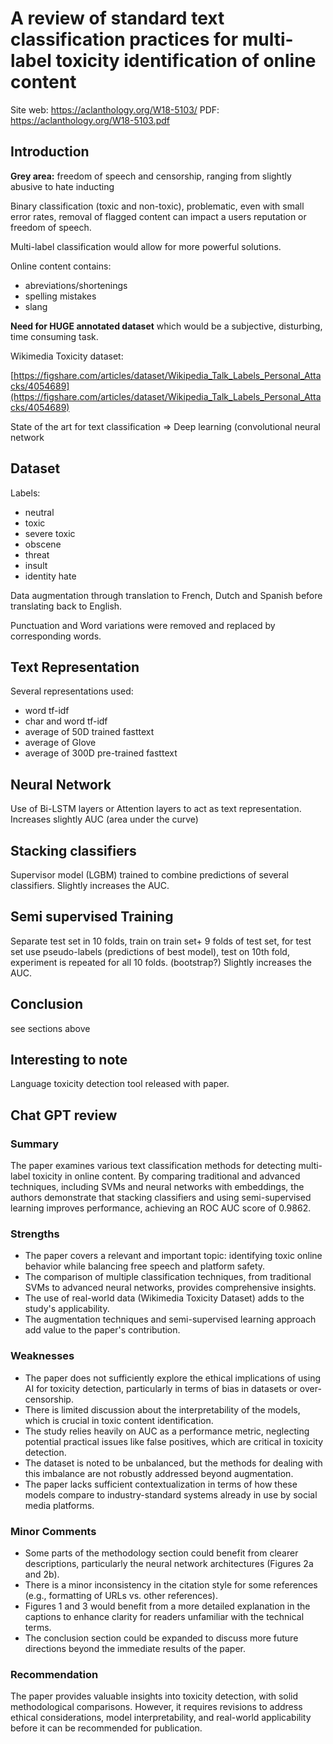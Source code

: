 # A review of standard text classification practices for multi-label toxicity identification of online content
Site web: https://aclanthology.org/W18-5103/
PDF: https://aclanthology.org/W18-5103.pdf

## Introduction
**Grey area:** 
freedom of speech and censorship, ranging from slightly abusive to hate inducting

Binary classification (toxic and non-toxic), problematic, even with small error rates, removal of flagged content can impact a users reputation or freedom of speech.

Multi-label classification would allow for more powerful solutions.

Online content contains: 

- abreviations/shortenings
- spelling mistakes
- slang

**Need for HUGE annotated dataset** which would be a subjective, disturbing, time consuming task.

Wikimedia Toxicity dataset: 

[https://figshare.com/articles/dataset/Wikipedia_Talk_Labels_Personal_Attacks/4054689](https://figshare.com/articles/dataset/Wikipedia_Talk_Labels_Personal_Attacks/4054689)

State of the art for text classification ⇒ Deep learning (convolutional neural network

## Dataset
Labels: 
- neutral
- toxic
- severe toxic
- obscene
- threat
- insult
- identity hate

Data augmentation through translation to French, Dutch and Spanish before translating back to English.

Punctuation and Word variations were removed and replaced by corresponding words. 

## Text Representation
Several representations used:
- word tf-idf
- char and word tf-idf
- average of 50D trained fasttext
- average of Glove
- average of 300D pre-trained fasttext

## Neural Network
Use of Bi-LSTM layers or Attention layers to act as text representation.
Increases slightly AUC (area under the curve)
## Stacking classifiers 
Supervisor model (LGBM) trained to combine predictions of several classifiers.
Slightly increases the AUC.

## Semi supervised Training
Separate test set in 10 folds, train on train set+ 9 folds of test set, for test set use pseudo-labels (predictions of best model), test on 10th fold, experiment is repeated for all 10 folds. (bootstrap?)
Slightly increases the AUC.

## Conclusion
see sections above

## Interesting to note
Language toxicity detection tool released with paper.


## Chat GPT review

### **Summary**  
The paper examines various text classification methods for detecting multi-label toxicity in online content. By comparing traditional and advanced techniques, including SVMs and neural networks with embeddings, the authors demonstrate that stacking classifiers and using semi-supervised learning improves performance, achieving an ROC AUC score of 0.9862.

### **Strengths**
- The paper covers a relevant and important topic: identifying toxic online behavior while balancing free speech and platform safety.
- The comparison of multiple classification techniques, from traditional SVMs to advanced neural networks, provides comprehensive insights.
- The use of real-world data (Wikimedia Toxicity Dataset) adds to the study's applicability.
- The augmentation techniques and semi-supervised learning approach add value to the paper's contribution.

### **Weaknesses**
- The paper does not sufficiently explore the ethical implications of using AI for toxicity detection, particularly in terms of bias in datasets or over-censorship.
- There is limited discussion about the interpretability of the models, which is crucial in toxic content identification.
- The study relies heavily on AUC as a performance metric, neglecting potential practical issues like false positives, which are critical in toxicity detection.
- The dataset is noted to be unbalanced, but the methods for dealing with this imbalance are not robustly addressed beyond augmentation.
- The paper lacks sufficient contextualization in terms of how these models compare to industry-standard systems already in use by social media platforms.

### **Minor Comments**
- Some parts of the methodology section could benefit from clearer descriptions, particularly the neural network architectures (Figures 2a and 2b).
- There is a minor inconsistency in the citation style for some references (e.g., formatting of URLs vs. other references).
- Figures 1 and 3 would benefit from a more detailed explanation in the captions to enhance clarity for readers unfamiliar with the technical terms.
- The conclusion section could be expanded to discuss more future directions beyond the immediate results of the paper.

### **Recommendation**  
The paper provides valuable insights into toxicity detection, with solid methodological comparisons. However, it requires revisions to address ethical considerations, model interpretability, and real-world applicability before it can be recommended for publication.